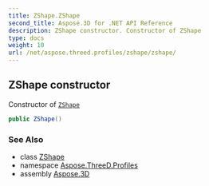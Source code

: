 ```yaml
---
title: ZShape.ZShape
second_title: Aspose.3D for .NET API Reference
description: ZShape constructor. Constructor of ZShape
type: docs
weight: 10
url: /net/aspose.threed.profiles/zshape/zshape/
---
```

## ZShape constructor

Constructor of [`ZShape`](../)

```csharp
public ZShape()
```

### See Also

* class [ZShape](../)
* namespace [Aspose.ThreeD.Profiles](../../../aspose.threed.profiles/)
* assembly [Aspose.3D](../../../)


